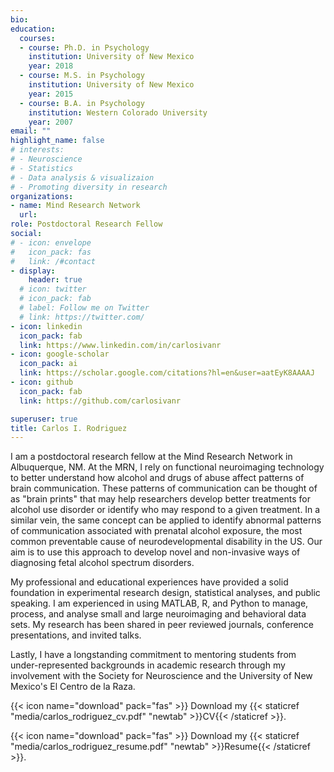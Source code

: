 ```yaml
---
bio:
education:
  courses:
  - course: Ph.D. in Psychology
    institution: University of New Mexico
    year: 2018
  - course: M.S. in Psychology
    institution: University of New Mexico
    year: 2015
  - course: B.A. in Psychology
    institution: Western Colorado University
    year: 2007
email: ""
highlight_name: false
# interests:
# - Neuroscience
# - Statistics
# - Data analysis & visualizaion
# - Promoting diversity in research
organizations:
- name: Mind Research Network
  url: 
role: Postdoctoral Research Fellow
social:
# - icon: envelope
#   icon_pack: fas
#   link: /#contact
- display:
    header: true
  # icon: twitter
  # icon_pack: fab
  # label: Follow me on Twitter
  # link: https://twitter.com/
- icon: linkedin
  icon_pack: fab
  link: https://www.linkedin.com/in/carlosivanr
- icon: google-scholar
  icon_pack: ai
  link: https://scholar.google.com/citations?hl=en&user=aatEyK8AAAAJ
- icon: github
  icon_pack: fab
  link: https://github.com/carlosivanr

superuser: true
title: Carlos I. Rodriguez
---
```


I am a postdoctoral research fellow at the Mind Research Network in Albuquerque, NM. At the MRN, I rely on functional neuroimaging technology to better understand how alcohol and drugs of abuse affect patterns of brain communication. These patterns of communication can be thought of as "brain prints" that may help researchers develop better treatments for alcohol use disorder or identify who may respond to a given treatment. In a similar vein, the same concept can be applied to identify abnormal patterns of communication associated with prenatal alcohol exposure, the most common preventable cause of neurodevelopmental disability in the US. Our aim is to use this approach to develop novel and non-invasive ways of diagnosing fetal alcohol spectrum disorders.

My professional and educational experiences have provided a solid foundation in experimental research design, statistical analyses, and public speaking. I am experienced in using MATLAB, R, and Python to manage, process, and analyse small and large neuroimaging and behavioral data sets. My research has been shared in peer reviewed journals, conference presentations, and invited talks. 

Lastly, I have a longstanding commitment to mentoring students from under-represented backgrounds in academic research through my involvement with the Society for Neuroscience and the University of New Mexico's El Centro de la Raza.

{{< icon name="download" pack="fas" >}} Download my {{< staticref "media/carlos_rodriguez_cv.pdf" "newtab" >}}CV{{< /staticref >}}.

{{< icon name="download" pack="fas" >}} Download my {{< staticref "media/carlos_rodriguez_resume.pdf" "newtab" >}}Resume{{< /staticref >}}.
